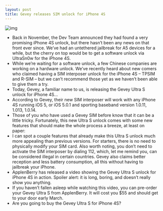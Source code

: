 ```yaml
---
layout: post
title: Gevey releases SIM unlock for iPhone 4S
---
```

![img](http://media.idownloadblog.com/wp-content/uploads/2012/02/iphone-4s-unlock.png)
* Back in November, the Dev Team announced they had found a very promising iPhone 4S unlock, but there hasn’t been any news on that front ever since. We’ve had an untethered jailbreak for A5 devices for a while, but the cherry on top would be to get a software unlock via UltraSn0w for the iPhone 4S.
* While we’re waiting for a software unlock, a few Chinese companies are working on a hardware unlock. We’ve recently heard about new comers who claimed having a SIM interposer unlock for the iPhone 4S – TPSIM and R-SIM – but we can’t recommend those yet as we haven’t been able to give them a try.
* Today, Gevey, a familiar name to us, is releasing the Gevey Ultra S unlock for iPhone 4S…
* According to Gevey, their new SIM interposer will work with any iPhone 4S running iOS 5, or iOS 5.0.1 and sporting baseband version 1.0.11, 1.013, 1.0.14.
* Those of you who have used a Gevey SIM before know that it can be a little tricky. Fortunately, this new Ultra S unlock comes with some new features that should make the whole process a breeze, at least on paper:
* I can spot a couple features that already make this Ultra S unlock much more appealing than previous versions. For starters, there is no need to physically modify your SIM card. Also worth noting, you don’t need to activate the SIM interposer by dialing 112, which, let me remind you, can be considered illegal in certain countries. Gevey also claims better reception and less battery consumption, all this without having to jailbreak your iPhone.
* ApplenBerry has released a video showing the Gevey Ultra S unlock for iPhone 4S in action. Spoiler alert: it is long, boring, and doesn’t really show you anything.
* If you haven’t fallen asleep while watching this video, you can pre-order your Gevey Ultra S from ApplenBerry. It will cost you $55 and should get to your door early March.
* Are you going to buy the Gevey Ultra S for iPhone 4S?

